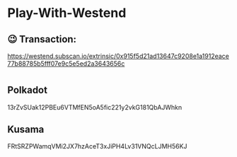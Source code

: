 # Play-With-Westend

## 😉 Transaction:

https://westend.subscan.io/extrinsic/0x915f5d21ad13647c9208e1a1912eace77b88785b5fff07e9c5e5ed2a3643656c

#

## Polkadot

13rZvSUak12PBEu6VTMfEN5oA5fic221y2vkG181QbAJWhkn

## Kusama

FRtSRZPWamqVMi2JX7hzAceT3xJiPH4Lv31VNQcLJMH56KJ
